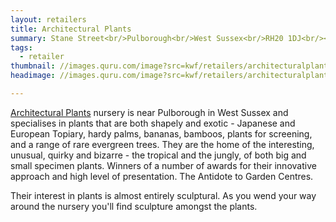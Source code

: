 ```yaml
---
layout: retailers
title: Architectural Plants
summary: Stane Street<br/>Pulborough<br/>West Sussex<br/>RH20 1DJ<br/><br/>01798 879213
tags:
  - retailer
thumbnail: //images.quru.com/image?src=kwf/retailers/architecturalplants/APFrontGarden.jpg&right=0.76875&left=0.1&width=175
headimage: //images.quru.com/image?src=kwf/retailers/architecturalplants/APFrontGarden.jpg

---
```


[Architectural Plants]("//www.architecturalplants.com") nursery is near Pulborough in West Sussex and specialises in plants that are both shapely and exotic - Japanese and European Topiary, hardy palms, bananas, bamboos, plants for screening, and a range of rare evergreen trees. They are the home of the interesting, unusual, quirky and bizarre - the tropical and the jungly, of both big and small specimen plants. Winners of a number of awards for their innovative approach and high level of presentation. The Antidote to Garden Centres.

Their interest in plants is almost entirely sculptural. As you wend your way around the nursery you'll find sculpture amongst the plants.
